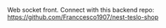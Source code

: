 Web socket front.
Connect with this backend repo: https://github.com/Franccesco1907/nest-teslo-shop
